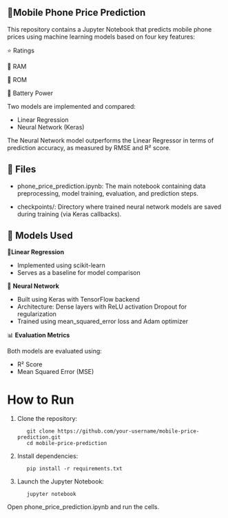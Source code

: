 <h2>📱Mobile Phone Price Prediction</h2>

This repository contains a Jupyter Notebook that predicts mobile phone prices using machine learning models based on four key features:

  ⭐ Ratings

  🧠 RAM

  💾 ROM

  🔋 Battery Power



Two models are implemented and compared:

- Linear Regression
- Neural Network (Keras)

The Neural Network model outperforms the Linear Regressor in terms of prediction accuracy, as measured by RMSE and R² score.


<h2>📁 Files</h2>

- phone_price_prediction.ipynb: The main notebook containing data preprocessing, model training, evaluation, and prediction steps.

- checkpoints/: Directory where trained neural network models are saved during training (via Keras callbacks).



<h2>🧪 Models Used</h2>

🔹**Linear Regression**

  -   Implemented using scikit-learn
  -   Serves as a baseline for model comparison

🔹 **Neural Network**

  - Built using Keras with TensorFlow backend
  - Architecture:
      Dense layers with ReLU activation
      Dropout for regularization
  - Trained using mean_squared_error loss and Adam optimizer



📊 **Evaluation Metrics**

  Both models are evaluated using:
  - R² Score
  - Mean Squared Error (MSE)


  <h1>How to Run</h1>

1. Clone the repository:

          git clone https://github.com/your-username/mobile-price-prediction.git
          cd mobile-price-prediction


2. Install dependencies:

          pip install -r requirements.txt


3. Launch the Jupyter Notebook:

          jupyter notebook


Open phone_price_prediction.ipynb and run the cells.

